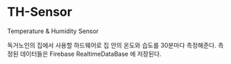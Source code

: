 # TH-Sensor
Temperature &amp; Humidity Sensor

독거노인의 집에서 사용할 하드웨어로 집 안의 온도와 습도를 30분마다 측정해준다.
측정된 데이터들은 Firebase RealtimeDataBase 에 저장된다. 

